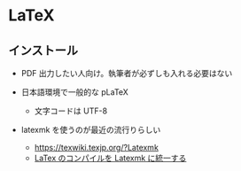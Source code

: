 # LaTeX

## インストール

- PDF 出力したい人向け。執筆者が必ずしも入れる必要はない

- 日本語環境で一般的な pLaTeX

  - 文字コードは UTF-8

- latexmk を使うのが最近の流行りらしい
  - https://texwiki.texjp.org/?Latexmk
  - [LaTex のコンパイルを Latexmk に統一する](https://qiita.com/ymfj/items/088fa556c94fc9ab460f)
